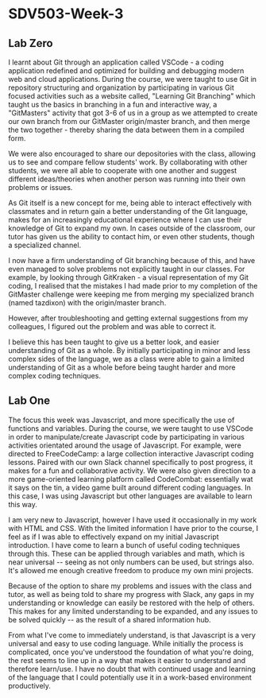 # SDV503-Week-3

## Lab Zero

I learnt about Git through an application called VSCode - a coding application redefined and optimized for building and debugging modern web and cloud applications. During the course, we were taught to use Git in repository structuring and organization by participating in various Git focused activities such as a website called, "Learning Git Branching" which taught us the basics in branching in a fun and interactive way, a "GitMasters" activity that got 3-6 of us in a group as we attempted to create our own branch from our GitMaster origin/master branch, and then merge the two together - thereby sharing the data between them in a compiled form.

We were also encouraged to share our depositories with the class, allowing us to see and compare fellow students' work. By collaborating with other students, we were all able to cooperate with one another and suggest different ideas/theories when another person was running into their own problems or issues.

As Git itself is a new concept for me, being able to interact effectively with classmates and in return gain a better understanding of the Git language, makes for an increasingly educational experience where I can use their knowledge of Git to expand my own. In cases outside of the classroom, our tutor has given us the ability to contact him, or even other students, though a specialized channel.

I now have a firm understanding of Git branching because of this, and have even managed to solve problems not explicitly taught in our classes. For example, by looking through GitKraken - a visual representation of my Git coding, I realised that the mistakes I had made prior to my completion of the GitMaster challenge were keeping me from merging my specialized branch (named tazdixon) with the origin/master branch.

However, after troubleshooting and getting external suggestions from my colleagues, I figured out the problem and was able to correct it.

I believe this has been taught to give us a better look, and easier understanding of Git as a whole. By initially participating in minor and less complex sides of the language, we as a class were able to gain a limited understanding of Git as a whole before being taught harder and more complex coding techniques.

## Lab One

The focus this week was Javascript, and more specifically the use of functions and variables. During the course, we were taught to use VSCode in order to manipulate/create Javascript code by participating in various activities orientated around the usage of Javascript. For example, were directed to FreeCodeCamp: a large collection interactive Javascript coding lessons. Paired with our own Slack channel specifically to post progress, it makes for a fun and collaborative activity. We were also given direction to a more game-oriented learning platform called CodeCombat: essentially wat it says on the tin, a video game built around different coding languages. In this case, I was using Javascript but other languages are available to learn this way. 

I am very new to Javascript, however I have used it occasionally in my work with HTML and CSS. With the limited information I have prior to the course, I feel as if I was able to effectively expand on my initial Javascript introduction. I have come to learn a bunch of useful coding techniques through this. These can be applied through variables and math, which is near universal -- seeing as not only numbers can be used, but strings also. It's allowed me enough creative freedom to produce my own mini projects. 

Because of the option to share my problems and issues with the class and tutor, as well as being told to share my progress with Slack, any gaps in my understanding or knowledge can easily be restored with the help of others. This makes for any limited understanding to be expanded, and any issues to be solved quickly -- as the result of a shared information hub. 

From what I've come to immediately understand, is that Javascript is a very universal and easy to use coding language. While initially the process is complicated, once you've understood the foundation of what you're doing, the rest seems to line up in a way that makes it easier to understand and therefore learn/use. I have no doubt that with continued usage and learning of the language that I could potentially use it in a work-based environment productively. 
